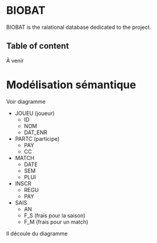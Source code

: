 # BIOBAT

BIOBAT is the ralational database dedicated to the project.

## Table of content
À venir

# Modélisation sémantique

Voir diagramme

- JOUEU (joueur)
  - ID
  - NOM
  - DAT_ENR
- PARTC (participe)
  - PAY
  - CC
- MATCH
  - DATE
  - SEM
  - PLUI 
- INSCR
  - REGU
  - PAY
- SAIS
  - AN
  - F_S (frais pour la saison)
  - F_M (frais pour un match)
  
Il découle du diagramme 
